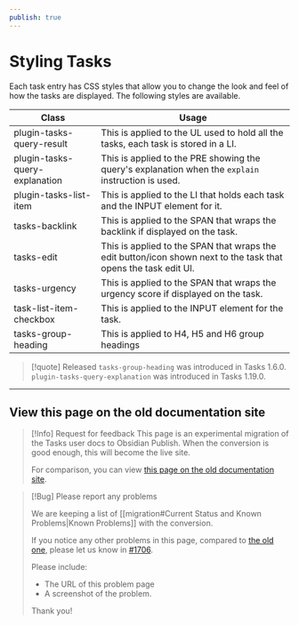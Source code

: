 ```yaml
---
publish: true
---
```


# Styling Tasks

Each task entry has CSS styles that allow you to change the look and feel of how the tasks are displayed. The
following styles are available.

| Class                          | Usage                                                                                                           |
| ------------------------------ | --------------------------------------------------------------------------------------------------------------- |
| plugin-tasks-query-result      | This is applied to the UL used to hold all the tasks, each task is stored in a LI.                              |
| plugin-tasks-query-explanation | This is applied to the PRE showing the query's explanation when the `explain` instruction is used.              |
| plugin-tasks-list-item         | This is applied to the LI that holds each task and the INPUT element for it.                                    |
| tasks-backlink                 | This is applied to the SPAN that wraps the backlink if displayed on the task.                                   |
| tasks-edit                     | This is applied to the SPAN that wraps the edit button/icon shown next to the task that opens the task edit UI. |
| tasks-urgency                  | This is applied to the SPAN that wraps the urgency score if displayed on the task.                              |
| task-list-item-checkbox        | This is applied to the INPUT element for the task.                                                              |
| tasks-group-heading            | This is applied to H4, H5 and H6 group headings                                                                 |

> [!quote] Released
`tasks-group-heading` was introduced in Tasks 1.6.0.<br>
`plugin-tasks-query-explanation` was introduced in Tasks 1.19.0.

---

## View this page on the old documentation site

> [!Info] Request for feedback
> This page is an experimental migration of the Tasks user docs to Obsidian Publish. When the conversion is good enough, this will become the live site.
>
> For comparison, you can view [this page on the old documentation site](https://obsidian-tasks-group.github.io/obsidian-tasks/advanced/styling/).

> [!Bug] Please report any problems
>
> We are keeping a list of [[migration#Current Status and Known Problems|Known Problems]] with the conversion.
>
> If you notice any other problems in this page, compared to [the old one](https://obsidian-tasks-group.github.io/obsidian-tasks/advanced/styling/), please let us know in [#1706](https://github.com/obsidian-tasks-group/obsidian-tasks/issues/1706#issuecomment-1454284835).
>
> Please include:
>
> - The URL of this problem page
> - A screenshot of the problem.
>
> Thank you!
